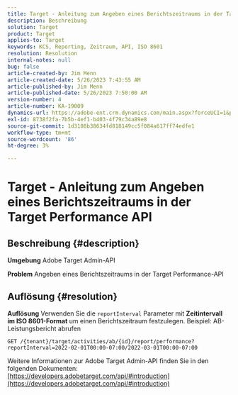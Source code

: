 ```yaml
---
title: Target - Anleitung zum Angeben eines Berichtszeitraums in der Target Performance API
description: Beschreibung
solution: Target
product: Target
applies-to: Target
keywords: KCS, Reporting, Zeitraum, API, ISO 8601
resolution: Resolution
internal-notes: null
bug: false
article-created-by: Jim Menn
article-created-date: 5/26/2023 7:43:55 AM
article-published-by: Jim Menn
article-published-date: 5/26/2023 7:50:00 AM
version-number: 4
article-number: KA-19009
dynamics-url: https://adobe-ent.crm.dynamics.com/main.aspx?forceUCI=1&pagetype=entityrecord&etn=knowledgearticle&id=1fa2f70f-99fb-ed11-8849-6045bd006e5a
exl-id: 8738f2fa-7b5b-4ef1-b403-4f79c34a89e8
source-git-commit: 1d3108b38634fd818149cc5f084a617ff74edfe1
workflow-type: tm+mt
source-wordcount: '86'
ht-degree: 3%

---
```


# Target - Anleitung zum Angeben eines Berichtszeitraums in der Target Performance API

## Beschreibung {#description}


<b>Umgebung</b>
Adobe Target Admin-API

<b>Problem</b>
Angeben eines Berichtszeitraums in der Target Performance-API


## Auflösung {#resolution}


<b>Auflösung</b>
Verwenden Sie die `reportInterval` Parameter mit <b>Zeitintervall im ISO 8601-Format</b> um einen Berichtszeitraum festzulegen.
Beispiel: AB-Leistungsbericht abrufen

`GET /{tenant}/target/activities/ab/{id}/report/performance?reportInterval=2022-02-01T00:00-07:00/2022-03-01T00:00-07:00`

Weitere Informationen zur Adobe Target Admin-API finden Sie in den folgenden Dokumenten:
[https://developers.adobetarget.com/api/#introduction](https://developers.adobetarget.com/api/#introduction)
